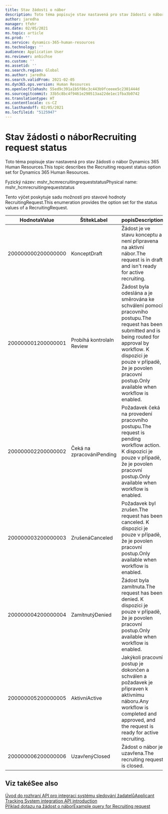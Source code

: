 ```yaml
---
title: Stav žádosti o nábor
description: Toto téma popisuje stav nastavená pro stav žádosti o nábor Dynamics 365 Human Resources.
author: jaredha
manager: tfehr
ms.date: 02/05/2021
ms.topic: article
ms.prod: ''
ms.service: dynamics-365-human-resources
ms.technology: ''
audience: Application User
ms.reviewer: anbichse
ms.custom: ''
ms.assetid: ''
ms.search.region: Global
ms.author: jaredha
ms.search.validFrom: 2021-02-05
ms.dyn365.ops.version: Human Resources
ms.openlocfilehash: 55ed9c391a1b5f86c3c443b9fceeee5c2301444d
ms.sourcegitcommit: 33b5c8bc4f9461e290513aa22de1ec1fba3b0742
ms.translationtype: HT
ms.contentlocale: cs-CZ
ms.lasthandoff: 02/05/2021
ms.locfileid: "5125947"
---
```

# <a name="recruiting-request-status"></a><span data-ttu-id="86b0a-103">Stav žádosti o nábor</span><span class="sxs-lookup"><span data-stu-id="86b0a-103">Recruiting request status</span></span>

<span data-ttu-id="86b0a-104">Toto téma popisuje stav nastavená pro stav žádosti o nábor Dynamics 365 Human Resources.</span><span class="sxs-lookup"><span data-stu-id="86b0a-104">This topic describes the Recruiting request status option set for Dynamics 365 Human Resources.</span></span>

<span data-ttu-id="86b0a-105">Fyzický název: mshr_hcmrecruitingrequeststatus</span><span class="sxs-lookup"><span data-stu-id="86b0a-105">Physical name: mshr_hcmrecruitingrequeststatus</span></span>

<span data-ttu-id="86b0a-106">Tento výčet poskytuje sadu možností pro stavové hodnoty RecruitingRequest.</span><span class="sxs-lookup"><span data-stu-id="86b0a-106">This enumeration provides the option set for the status values of a RecruitingRequest.</span></span>

| <span data-ttu-id="86b0a-107">Hodnota</span><span class="sxs-lookup"><span data-stu-id="86b0a-107">Value</span></span> | <span data-ttu-id="86b0a-108">Štítek</span><span class="sxs-lookup"><span data-stu-id="86b0a-108">Label</span></span> | <span data-ttu-id="86b0a-109">popis</span><span class="sxs-lookup"><span data-stu-id="86b0a-109">Description</span></span> |
| --- | --- | --- |
| <span data-ttu-id="86b0a-110">200000000</span><span class="sxs-lookup"><span data-stu-id="86b0a-110">200000000</span></span> | <span data-ttu-id="86b0a-111">Koncept</span><span class="sxs-lookup"><span data-stu-id="86b0a-111">Draft</span></span> | <span data-ttu-id="86b0a-112">Žádost je ve stavu konceptu a není připravena na aktivní nábor.</span><span class="sxs-lookup"><span data-stu-id="86b0a-112">The request is in draft and isn't ready for active recruiting.</span></span> |
| <span data-ttu-id="86b0a-113">200000001</span><span class="sxs-lookup"><span data-stu-id="86b0a-113">200000001</span></span> | <span data-ttu-id="86b0a-114">Probíhá kontrola</span><span class="sxs-lookup"><span data-stu-id="86b0a-114">In Review</span></span> | <span data-ttu-id="86b0a-115">Žádost byla odeslána a je směrována ke schválení pomocí pracovního postupu.</span><span class="sxs-lookup"><span data-stu-id="86b0a-115">The request has been submitted and is being routed for approval by workflow.</span></span> <span data-ttu-id="86b0a-116">K dispozici je pouze v případě, že je povolen pracovní postup.</span><span class="sxs-lookup"><span data-stu-id="86b0a-116">Only available when workflow is enabled.</span></span> |
| <span data-ttu-id="86b0a-117">200000002</span><span class="sxs-lookup"><span data-stu-id="86b0a-117">200000002</span></span> | <span data-ttu-id="86b0a-118">Čeká na zpracování</span><span class="sxs-lookup"><span data-stu-id="86b0a-118">Pending</span></span> | <span data-ttu-id="86b0a-119">Požadavek čeká na provedení pracovního postupu.</span><span class="sxs-lookup"><span data-stu-id="86b0a-119">The request is pending workflow action.</span></span> <span data-ttu-id="86b0a-120">K dispozici je pouze v případě, že je povolen pracovní postup.</span><span class="sxs-lookup"><span data-stu-id="86b0a-120">Only available when workflow is enabled.</span></span> |
| <span data-ttu-id="86b0a-121">200000003</span><span class="sxs-lookup"><span data-stu-id="86b0a-121">200000003</span></span> | <span data-ttu-id="86b0a-122">Zrušená</span><span class="sxs-lookup"><span data-stu-id="86b0a-122">Canceled</span></span> | <span data-ttu-id="86b0a-123">Požadavek byl zrušen.</span><span class="sxs-lookup"><span data-stu-id="86b0a-123">The request has been canceled.</span></span> <span data-ttu-id="86b0a-124">K dispozici je pouze v případě, že je povolen pracovní postup.</span><span class="sxs-lookup"><span data-stu-id="86b0a-124">Only available when workflow is enabled.</span></span> |
| <span data-ttu-id="86b0a-125">200000004</span><span class="sxs-lookup"><span data-stu-id="86b0a-125">200000004</span></span> | <span data-ttu-id="86b0a-126">Zamítnutý</span><span class="sxs-lookup"><span data-stu-id="86b0a-126">Denied</span></span> | <span data-ttu-id="86b0a-127">Žádost byla zamítnuta.</span><span class="sxs-lookup"><span data-stu-id="86b0a-127">The request has been denied.</span></span> <span data-ttu-id="86b0a-128">K dispozici je pouze v případě, že je povolen pracovní postup.</span><span class="sxs-lookup"><span data-stu-id="86b0a-128">Only available when workflow is enabled.</span></span> |
| <span data-ttu-id="86b0a-129">200000005</span><span class="sxs-lookup"><span data-stu-id="86b0a-129">200000005</span></span> | <span data-ttu-id="86b0a-130">Aktivní</span><span class="sxs-lookup"><span data-stu-id="86b0a-130">Active</span></span> | <span data-ttu-id="86b0a-131">Jakýkoli pracovní postup je dokončen a schválen a požadavek je připraven k aktivnímu náboru.</span><span class="sxs-lookup"><span data-stu-id="86b0a-131">Any workflow is completed and approved, and the request is ready for active recruiting.</span></span> |
| <span data-ttu-id="86b0a-132">200000006</span><span class="sxs-lookup"><span data-stu-id="86b0a-132">200000006</span></span> | <span data-ttu-id="86b0a-133">Uzavřený</span><span class="sxs-lookup"><span data-stu-id="86b0a-133">Closed</span></span> | <span data-ttu-id="86b0a-134">Žádost o nábor je uzavřena.</span><span class="sxs-lookup"><span data-stu-id="86b0a-134">The recruiting request is closed.</span></span> |

## <a name="see-also"></a><span data-ttu-id="86b0a-135">Viz také</span><span class="sxs-lookup"><span data-stu-id="86b0a-135">See also</span></span>

[<span data-ttu-id="86b0a-136">Úvod do rozhraní API pro integraci systému sledování žadatelů</span><span class="sxs-lookup"><span data-stu-id="86b0a-136">Applicant Tracking System integration API introduction</span></span>](hr-admin-integration-ats-api-introduction.md)<br>
[<span data-ttu-id="86b0a-137">Příklad dotazu na žádost o nábor</span><span class="sxs-lookup"><span data-stu-id="86b0a-137">Example query for Recruiting request</span></span>](hr-admin-integration-ats-api-recruiting-request-example-query.md)
